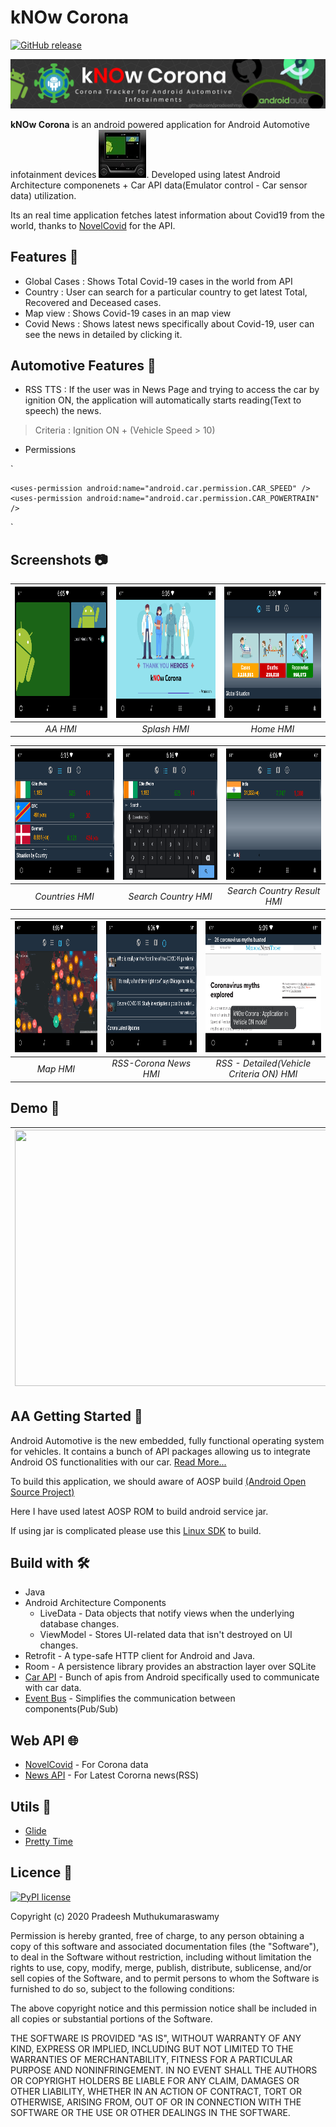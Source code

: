 # kNOw Corona
[![GitHub release](https://img.shields.io/github/release/Naereen/StrapDown.js.svg)](https://GitHub.com/Naereen/StrapDown.js/releases/)

![Github Banner](images/app_banner.png)

**kNOw Corona** is an android powered application for Android Automotive infotainment devices ![](images/and_infotainment.jpg). 
Developed using latest Android Architecture componenets + Car API data(Emulator control - Car sensor data) utilization.

Its an real time application fetches latest information about Covid19 from the world, thanks to [NovelCovid](https://github.com/NovelCOVID/API) for the API.


## Features 🧾 
- Global Cases : Shows Total Covid-19 cases in the world from API
- Country : User can search for a particular country to get latest Total, Recovered and Deceased cases. 
- Map view : Shows Covid-19 cases in an map view
- Covid News : Shows latest news specifically about Covid-19, user can see the news in detailed by clicking it.

## Automotive Features 🚗
- RSS TTS : If the user was in News Page and trying to access the car by ignition ON, the application will automatically starts reading(Text to speech) the news.

> Criteria : Ignition ON + (Vehicle Speed > 10)
- Permissions

`
<!-- Android Car Api Permissions -->
    <uses-permission android:name="android.car.permission.CAR_SPEED" />
    <uses-permission android:name="android.car.permission.CAR_POWERTRAIN" />
`


## Screenshots 📷

| <img src="images/app_scrrenshot_hmi.png" width="350" height="210">   |      <img src="images/app_screenshot_splash.png" width="350" height="210">      |  <img src="images/app_screenshot_home.png" width="350" height="210"> |
|:----------:|:-------------:|:------:|
| *AA HMI* |  *Splash HMI* | *Home HMI* |

| <img src="images/app_screenshot_countries.png" width="350" height="210">   |      <img src="images/app_screenshot_search_country.png" width="350" height="210">      |  <img src="images/app_screenshot_search_country2.png" width="350" height="210"> |
|:----------:|:-------------:|:------:|
| *Countries HMI* |  *Search Country HMI* | *Search Country Result HMI* |

| <img src="images/app_screenshot_map.png" width="350" height="210">   |      <img src="images/app_screenshot_rss.png" width="350" height="210">      |  <img src="images/app_screenshot_rss_detailed_vehON.png" width="350" height="210"> |
|:----------:|:-------------:|:------:|
| *Map HMI* |  *RSS-Corona News HMI* | *RSS - Detailed(Vehicle Criteria ON) HMI* |

## Demo 🎥
| <img src="images/app_demo_v1.gif" width="550" height="410"> |
|:----------:|

## AA Getting Started 📖

Android Automotive is the new embedded, fully functional operating system for vehicles. 
It contains a bunch of API packages allowing us to integrate Android OS functionalities with our car.
[Read More...](https://source.android.com/devices/automotive)

To build this application, we should aware of AOSP build [(Android Open Source Project)](https://source.android.com/)

Here I have used latest AOSP ROM to build android service jar.

If using jar is complicated please use this [Linux SDK](https://gitlab.com/filipmg/android-automotive-sdk) to build.


## Build with 🛠️

- Java
- Android Architecture Components 
    - LiveData - Data objects that notify views when the underlying database changes.
    - ViewModel - Stores UI-related data that isn't destroyed on UI changes.
- Retrofit - A type-safe HTTP client for Android and Java.
- Room - A persistence library provides an abstraction layer over SQLite
- [Car API](https://developer.android.com/reference/android/car/Car) - Bunch of apis from Android specifically used to communicate with car data.
- [Event Bus](https://github.com/greenrobot/EventBus) - Simplifies the communication between components(Pub/Sub)

## Web API 🌐

- [NovelCovid](https://github.com/NovelCOVID/API) - For Corona data
- [News API](https://newsapi.org/) - For Latest Cororna news(RSS)

## Utils 🧰

- [Glide](https://github.com/bumptech/glide)
- [Pretty Time](https://github.com/ocpsoft/prettytime)


## Licence 📝

[![PyPI license](https://img.shields.io/pypi/l/ansicolortags.svg)](https://pypi.python.org/pypi/ansicolortags/)

Copyright (c) 2020 Pradeesh Muthukumaraswamy

Permission is hereby granted, free of charge, to any person obtaining a copy
of this software and associated documentation files (the "Software"), to deal
in the Software without restriction, including without limitation the rights
to use, copy, modify, merge, publish, distribute, sublicense, and/or sell
copies of the Software, and to permit persons to whom the Software is
furnished to do so, subject to the following conditions:

The above copyright notice and this permission notice shall be included in all
copies or substantial portions of the Software.

THE SOFTWARE IS PROVIDED "AS IS", WITHOUT WARRANTY OF ANY KIND, EXPRESS OR
IMPLIED, INCLUDING BUT NOT LIMITED TO THE WARRANTIES OF MERCHANTABILITY,
FITNESS FOR A PARTICULAR PURPOSE AND NONINFRINGEMENT. IN NO EVENT SHALL THE
AUTHORS OR COPYRIGHT HOLDERS BE LIABLE FOR ANY CLAIM, DAMAGES OR OTHER
LIABILITY, WHETHER IN AN ACTION OF CONTRACT, TORT OR OTHERWISE, ARISING FROM,
OUT OF OR IN CONNECTION WITH THE SOFTWARE OR THE USE OR OTHER DEALINGS IN THE
SOFTWARE.
